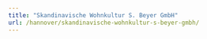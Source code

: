 ```yaml
---
title: "Skandinavische Wohnkultur S. Beyer GmbH"
url: /hannover/skandinavische-wohnkultur-s-beyer-gmbh/
---
```

